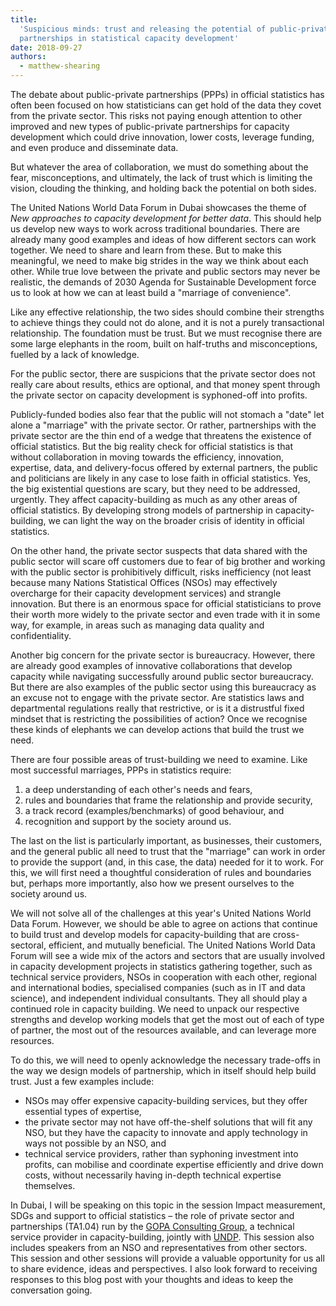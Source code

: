 ```yaml
---
title:
  'Suspicious minds: trust and releasing the potential of public-private
  partnerships in statistical capacity development'
date: 2018-09-27
authors:
  - matthew-shearing
---
```


The debate about public-private partnerships (PPPs) in official statistics has
often been focused on how statisticians can get hold of the data they covet from
the private sector. This risks not paying enough attention to other improved and
new types of public-private partnerships for capacity development which could
drive innovation, lower costs, leverage funding, and even produce and
disseminate data.

But whatever the area of collaboration, we must do something about the fear,
misconceptions, and ultimately, the lack of trust which is limiting the vision,
clouding the thinking, and holding back the potential on both sides.

The United Nations World Data Forum in Dubai showcases the theme of _New
approaches to capacity development for better data_. This should help us develop
new ways to work across traditional boundaries. There are already many good
examples and ideas of how different sectors can work together. We need to share
and learn from these. But to make this meaningful, we need to make big strides
in the way we think about each other. While true love between the private and
public sectors may never be realistic, the demands of 2030 Agenda for
Sustainable Development force us to look at how we can at least build a
"marriage of convenience".

Like any effective relationship, the two sides should combine their strengths to
achieve things they could not do alone, and it is not a purely transactional
relationship. The foundation must be trust. But we must recognise there are some
large elephants in the room, built on half-truths and misconceptions, fuelled by
a lack of knowledge.

For the public sector, there are suspicions that the private sector does not
really care about results, ethics are optional, and that money spent through the
private sector on capacity development is syphoned-off into profits.

Publicly-funded bodies also fear that the public will not stomach a "date" let
alone a "marriage" with the private sector. Or rather, partnerships with the
private sector are the thin end of a wedge that threatens the existence of
official statistics. But the big reality check for official statistics is that
without collaboration in moving towards the efficiency, innovation, expertise,
data, and delivery-focus offered by external partners, the public and
politicians are likely in any case to lose faith in official statistics. Yes,
the big existential questions are scary, but they need to be addressed,
urgently. They affect capacity-building as much as any other areas of official
statistics. By developing strong models of partnership in capacity-building, we
can light the way on the broader crisis of identity in official statistics.

On the other hand, the private sector suspects that data shared with the public
sector will scare off customers due to fear of big brother and working with the
public sector is prohibitively difficult, risks inefficiency (not least because
many Nations Statistical Offices (NSOs) may effectively overcharge for their
capacity development services) and strangle innovation. But there is an enormous
space for official statisticians to prove their worth more widely to the private
sector and even trade with it in some way, for example, in areas such as
managing data quality and confidentiality.

Another big concern for the private sector is bureaucracy. However, there are
already good examples of innovative collaborations that develop capacity while
navigating successfully around public sector bureaucracy. But there are also
examples of the public sector using this bureaucracy as an excuse not to engage
with the private sector. Are statistics laws and departmental regulations really
that restrictive, or is it a distrustful fixed mindset that is restricting the
possibilities of action? Once we recognise these kinds of elephants we can
develop actions that build the trust we need.

There are four possible areas of trust-building we need to examine. Like most
successful marriages, PPPs in statistics require:

1. a deep understanding of each other's needs and fears,
1. rules and boundaries that frame the relationship and provide security,
1. a track record (examples/benchmarks) of good behaviour, and
1. recognition and support by the society around us.

The last on the list is particularly important, as businesses, their customers,
and the general public all need to trust that the "marriage" can work in order
to provide the support (and, in this case, the data) needed for it to work. For
this, we will first need a thoughtful consideration of rules and boundaries but,
perhaps more importantly, also how we present ourselves to the society around
us.

We will not solve all of the challenges at this year's United Nations World Data
Forum. However, we should be able to agree on actions that continue to build
trust and develop models for capacity-building that are cross-sectoral,
efficient, and mutually beneficial. The United Nations World Data Forum will see
a wide mix of the actors and sectors that are usually involved in capacity
development projects in statistics gathering together, such as technical service
providers, NSOs in cooperation with each other, regional and international
bodies, specialised companies (such as in IT and data science), and independent
individual consultants. They all should play a continued role in capacity
building. We need to unpack our respective strengths and develop working models
that get the most out of each of type of partner, the most out of the resources
available, and can leverage more resources.

To do this, we will need to openly acknowledge the necessary trade-offs in the
way we design models of partnership, which in itself should help build trust.
Just a few examples include:

- NSOs may offer expensive capacity-building services, but they offer essential
  types of expertise,
- the private sector may not have off-the-shelf solutions that will fit any NSO,
  but they have the capacity to innovate and apply technology in ways not
  possible by an NSO, and
- technical service providers, rather than syphoning investment into profits,
  can mobilise and coordinate expertise efficiently and drive down costs,
  without necessarily having in-depth technical expertise themselves.

In Dubai, I will be speaking on this topic in the session Impact measurement,
SDGs and support to official statistics – the role of private sector and
partnerships (TA1.04) run by the
[GOPA Consulting Group](https://www.gopa-group.org/), a technical service
provider in capacity-building, jointly with [UNDP](https://www.undp.org/). This
session also includes speakers from an NSO and representatives from other
sectors. This session and other sessions will provide a valuable opportunity for
us all to share evidence, ideas and perspectives. I also look forward to
receiving responses to this blog post with your thoughts and ideas to keep the
conversation going.
